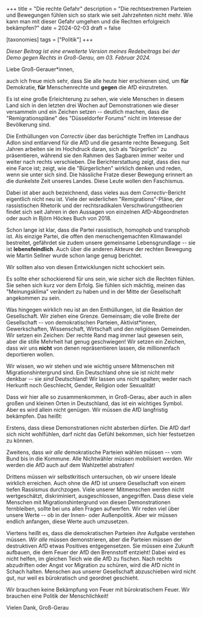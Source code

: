 +++
title = "Die rechte Gefahr"
description = "Die rechtsextremen Parteien und Bewegungen fühlen sich so stark wie seit Jahrzehnten nicht mehr. Wie kann man mit dieser Gefahr umgehen und die Rechten erfolgreich bekämpfen?"
date = 2024-02-03
draft = false

[taxonomies]
tags = ["Politik"]
+++

_Dieser Beitrag ist eine erweiterte Version meines Redebeitrags bei der Demo gegen Rechts in Groß-Gerau, am 03. Februar 2024._

Liebe Groß-Gerauer*innen,

auch ich freue mich sehr, dass Sie alle heute hier erschienen sind, um **für** Demokratie, **für** Menschenrechte und **gegen** die AfD einzutreten.

Es ist eine große Erleichterung zu sehen, wie viele Menschen in diesem Land sich in den letzten drei Wochen auf Demonstrationen wie dieser versammeln und ein Zeichen setzen -- deutlich machen, dass die "Remigrationspläne" des "Düsseldorfer Forums" nicht im Interesse der Bevölkerung sind.

Die Enthüllungen von _Correctiv_ über das berüchtigte Treffen im Landhaus Adlon sind entlarvend für die AfD und die gesamte rechte Bewegung. Seit Jahren arbeiten sie im Hochdruck daran, sich als "bürgerlich" zu präsentieren, während sie den Rahmen des Sagbaren immer weiter und weiter nach rechts verschieben. Die Berichterstattung zeigt, dass dies nur eine Farce ist; zeigt, wie die "Bürgerlichen" wirklich denken und reden, wenn sie unter sich sind. Die hässliche Fratze dieser Bewegung erinnert an die dunkelste Zeit unseres Landes. Diese Leute wollen den Faschismus.

Dabei ist aber auch bezeichnend, dass vieles aus dem _Correctiv_-Bericht eigentlich nicht neu ist. Viele der widerlichen "Remigrations"-Pläne, der rassistischen Rhetorik und der rechtsradikalen Verschwörungstheorien findet sich seit Jahren in den Aussagen von einzelnen AfD-Abgeordneten oder auch in Björn Höckes Buch von 2018.

Schon lange ist klar, dass die Partei rassistisch, homophob und transphob ist. Als einzige Partei, die offen den menschengemachten Klimawandel bestreitet, gefährdet sie zudem unsere gemeinsame Lebensgrundlage -- sie ist **lebensfeindlich**. Auch über die anderen Akteure der rechten Bewegung wie Martin Sellner wurde schon lange genug berichtet.

Wir sollten also von diesen Entwicklungen nicht schockiert sein.

Es sollte eher schockierend für uns sein, wie sicher sich die Rechten fühlen. Sie sehen sich kurz vor dem Erfolg. Sie fühlen sich mächtig, meinen das "Meinungsklima" verändert zu haben und in der Mitte der Gesellschaft angekommen zu sein.

Was hingegen wirklich neu ist an den Enthüllungen, ist die Reaktion der Gesellschaft. Wir ziehen eine Grenze. Gemeinsam; die volle Breite der Gesellschaft -- von demokratischen Parteien, Aktivist*innen, Gewerkschaften, Wissenschaft, Wirtschaft und den religiösen Gemeinden. Wir setzen ein Zeichen: Der rechte Rand mag immer laut gewesen sein, aber die stille Mehrheit hat genug geschwiegen! Wir setzen ein Zeichen, dass wir uns **nicht** von denen repräsentieren lassen, die millionenfach deportieren wollen.

Wir wissen, wo wir stehen und wie wichtig unsere Mitmenschen mit Migrationshintergrund sind. Ein Deutschland ohne sie ist nicht mehr denkbar -- sie _sind_ Deutschland! Wir lassen uns nicht spalten; weder nach Herkunft noch Geschlecht, Gender, Religion oder Sexualität!

Dass wir hier alle so zusammenkommen, in Groß-Gerau, aber auch in allen großen und kleinen Orten in Deutschland, das ist ein wichtiges Symbol. Aber es wird allein nicht genügen. Wir müssen die AfD langfristig bekämpfen. Das heißt:

Erstens, dass diese Demonstrationen nicht absterben dürfen. Die AfD darf sich nicht wohlfühlen, darf nicht das Gefühl bekommen, sich hier festsetzen zu können.

Zweitens, dass _wir alle_ demokratische Parteien wählen müssen -- vom Bund bis in die Kommune. Alle Nichtwähler müssen mobilisiert werden. Wir werden die AfD auch auf dem Wahlzettel abstrafen!

Drittens müssen wir selbstkritisch untersuchen, ob wir unsere Ideale wirklich erreichen. Auch ohne die AfD ist unsere Gesellschaft von einem tiefen Rassismus durchzogen. Viele unserer Mitmenschen werden nicht wertgeschätzt, diskriminiert, ausgeschlossen, angegriffen. Dass diese viele Menschen mit Migrationshintergrund von diesen Demonstrationen fernbleiben, sollte bei uns allen Fragen aufwerfen. Wir reden viel über unsere Werte -- ob in der Innen- oder Außenpolitik. Aber wir müssen endlich anfangen, diese Werte auch umzusetzen.

Viertens heißt es, dass die demokratischen Parteien _ihre_ Aufgabe verstehen müssen. _Wir alle_ müssen demonstrieren, aber die Parteien müssen der destruktiven AfD etwas Positives entgegensetzen. Sie müssen eine Zukunft aufbauen, die dem Feuer der AfD den Brennstoff entzieht! Dabei wird es nicht helfen, im gleichen Teich wie die AfD zu fischen. Nach rechts abzudriften oder Angst vor Migration zu schüren, wird die AfD nicht in Schach halten. Menschen aus unserer Gesellschaft abzuschieben wird nicht gut, nur weil es bürokratisch und geordnet geschieht.

Wir brauchen keine Bekämpfung von Feuer mit bürokratischem Feuer. Wir brauchen eine Politik der Menschlichkeit!

Vielen Dank, Groß-Gerau
